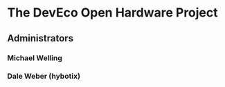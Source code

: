 # The DevEco Open Hardware Project

## Administrators

### Michael Welling
### Dale Weber (hybotix)

